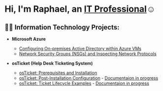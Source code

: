<h1>Hi, I'm Raphael, an <a href="https://linkedin.com/in/Rcruz5">IT Professional</a>☺</h1>

<h2>👨‍💻 Information Technology Projects:</h2>

- <b>Microsoft Azure</b>
  - [Configuring On-premises Active Directory within Azure VMs](https://github.com/rcruz04/configure-ad)
  - [Network Security Groups (NSGs) and Inspecting Network Protocols](https://github.com/rcruz04/azure-network-protocols)

- <b>osTicket (Help Desk Ticketing System) </b>
  - [osTicket: Prerequisites and Installation](https://github.com/rcruz04/osticket-prereqs)
  - [osTicket: Post-Installation Configuration](https://github.com/rcruz04/post-install-config) - <ins>Documentaion in progress</ins>
  - [osTicket: Ticket Lifecycle Examples](https://github.com/rcruz04/ticket-lifecycle) - <ins>Documentaion in progress</ins>



<!-- 
needs to update the repos
-->
